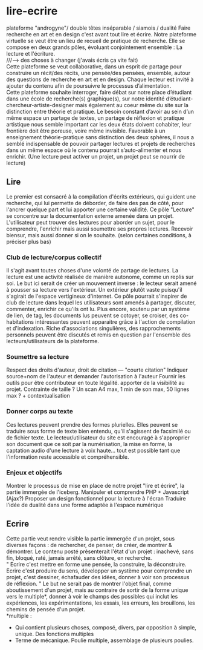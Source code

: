 # lire-ecrire

plateforme "androgyne"/ double têtes inséparable / siamois / dualité
Faire recherche en art et en design c'est avant tout lire et écrire. 
Notre plateforme virtuelle se veut être un lieu de recueil de pratique de recherche.
Elle se compose en deux grands pôles, évoluant conjointement ensemble : La lecture et l'écriture.
<br>///--> des choses à changer (j'avais écris ça vite fait)
<br>Cette plateforme se veut collaborative, dans un esprit de partage pour construire un récit/des récits, une pensée/des pensées, ensemble, autour des questions de recherche en art et en design. Chaque lecteur est invité à ajouter du contenu afin de poursuivre le processus d’alimentation. <br>
Cette plateforme souhaite interroger, faire débat sur notre place d’étudiant dans une école de recherche(s) graphique(s), sur notre identité d’étudiant-chercheur-artiste-designer mais également au coeur même du site sur la distinction entre théorie et pratique. Le besoin constant d’avoir au sein d’un même espace un partage de textes, un partage de réflexion et pratique artistique nous semble important car les deux états doivent cohabiter, leur frontière doit être poreuse, voire même invisible.  Favorable à un enseignement théorie-pratique sans distinction des deux sphères, il nous a semblé indispensable de pouvoir partager lectures et projets de recherches dans un même espace où le contenu pourrait s’auto-alimenter et nous enrichir. (Une lecture peut activer un projet, un projet peut se nourrir de lecture)

## Lire
Le premier est consacré à la compilation d'écrits extérieurs, qui guident une recherche, qui lui permette de déborder, de faire des pas de côté, pour l'ancrer quelque part et lui apporter une certaine validité. Ce pôle "Lecture" se concentre sur la documentation externe amenée dans un projet. L'utilisateur peut trouver des lectures pour aborder un sujet, pour le comprendre, l'enrichir mais aussi soumettre ses propres lectures. Recevoir biensur, mais aussi donner si on le souhaite. (selon certaines conditions, à préciser plus bas)

### Club de lecture/corpus collectif
Il s'agit avant toutes choses d'une volonté de partage de lectures. La lecture est une activité réalisée de manière autonome, comme un replis sur soi. Le but ici serait de créer un mouvement inverse : le lecteur serait amené à pousser sa lecture vers l'extérieur. Un extérieur plutôt vaste puisqu'il s'agirait de l'espace vertigineux d'internet.
Ce pôle pourrait s'inspirer de club de lecture dans lequel les utilisateurs sont amenés à partager, discuter, commenter, enrichir ce qu'ils ont lu. 
Plus encore, soutenu par un système de lien, de tag, les documents lus peuvent se cotoyer, se croiser, des co-habitations intéressantes peuvent apparaitre grâce à l'action de compilation et d'indexation. 
Riche d'associations singulières, des rapprochements personnels peuvent être discutés et remis en question par l'ensemble des lecteurs/utilisateurs de la plateforme.

### Soumettre sa lecture
Respect des droits d'auteur, droit de citation — "courte citation"
Indiquer source+nom de l'auteur et demander l'autorisation à l'auteur
Fournir les outils pour être contributeur en toute légalité.
apporter de la visibilité au projet.
Contrainte de taille ? Un scan A4 max, 1 min de son max, 50 lignes max ? + contextualisation

### Donner corps au texte
Ces lectures peuvent prendre des formes plurielles. Elles peuvent se traduire sous forme de texte bien entendu, qu'il s'agissent de facsimilé ou de fichier texte. Le lecteur/utilisateur du site est encouragé à s'approprier son document que ce soit par la numérisation, la mise en forme, la captation audio d'une lecture à voix haute… tout est possible tant que l'information reste accessible et compréhensible.

### Enjeux et objectifs
Montrer le processus de mise en place de notre projet "lire et écrire", la partie immergée de l'iceberg.
Manipuler et comprendre PHP + Javascript (Ajax?)
Proposer un design fonctionnel pour la lecture à l'écran
Traduire l'idée de dualité dans une forme adaptée à l'espace numérique

## Ecrire
Cette partie veut rendre visible la partie immergée d'un projet, sous diverses façons : de rechercher, de penser, de créer, de montrer & démontrer. 
Le contenu posté présenterait l'état d'un projet : inachevé, sans fin, bloqué, raté, jamais arrêté, sans clôture, en recherche. </br>
" Ecrire c'est mettre en forme une pensée, la construire, la déconstruire.
Ecrire c'est produire du sens, développer un système pour comprendre un projet, c'est dessiner, échafauder des idées, donner à voir son processus de réflexion. "
Le but ne serait pas de montrer l'objet final, comme aboutissement d'un projet, mais au contraire de sortir de la forme unique vers le multiple*, donner à voir le champs des possibles qui inclut les expériences, les expérimentations, les essais, les erreurs, les brouillons, les chemins de pensée d'un projet. </br>
*multiple : 
- Qui contient plusieurs choses, composé, divers, par opposition à simple, unique. Des fonctions multiples
- Terme de mécanique. Poulie multiple, assemblage de plusieurs poulies.
